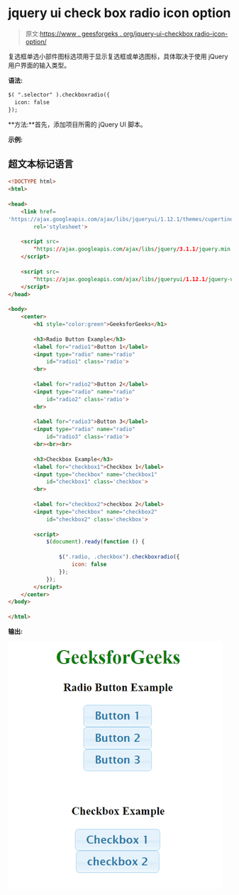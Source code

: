 # jquery ui check box radio icon option

> 原文:[https://www . geesforgeks . org/jquery-ui-checkbox radio-icon-option/](https://www.geeksforgeeks.org/jquery-ui-checkboxradio-icon-option/)

复选框单选小部件图标选项用于显示复选框或单选图标，具体取决于使用 jQuery 用户界面的输入类型。

**语法:**

```html
$( ".selector" ).checkboxradio({
  icon: false
});
```

**方法:**首先，添加项目所需的 jQuery UI 脚本。

> <link href="”https://ajax.googleapis.com/ajax/libs/jqueryui/1.12.1/themes/cupertino/jquery-ui.css”" rel="”stylesheet”">

**示例:**

## 超文本标记语言

```html
<!DOCTYPE html>
<html>

<head>
    <link href=
'https://ajax.googleapis.com/ajax/libs/jqueryui/1.12.1/themes/cupertino/jquery-ui.css'
        rel='stylesheet'>

    <script src=
        "https://ajax.googleapis.com/ajax/libs/jquery/3.1.1/jquery.min.js">
    </script>

    <script src=
        "https://ajax.googleapis.com/ajax/libs/jqueryui/1.12.1/jquery-ui.min.js">
    </script>
</head>

<body>
    <center>
        <h1 style="color:green">GeeksforGeeks</h1>

        <h3>Radio Button Example</h3>
        <label for="radio1">Button 1</label>
        <input type="radio" name="radio" 
            id="radio1" class='radio'>
        <br>

        <label for="radio2">Button 2</label>
        <input type="radio" name="radio" 
            id="radio2" class='radio'>
        <br>

        <label for="radio3">Button 3</label>
        <input type="radio" name="radio" 
            id="radio3" class='radio'>
        <br><br><br>

        <h3>Checkbox Example</h3>
        <label for="checkbox1">Checkbox 1</label>
        <input type="checkbox" name="checkbox1" 
            id="checkbox1" class='checkbox'>
        <br>

        <label for="checkbox2">checkbox 2</label>
        <input type="checkbox" name="checkbox2" 
            id="checkbox2" class='checkbox'>

        <script>
            $(document).ready(function () {

                $(".radio, .checkbox").checkboxradio({
                    icon: false
                });
            }); 
        </script>
    </center>
</body>

</html>
```

**输出:**

![](img/7251565792694703c09ec0f104c8714c.png)